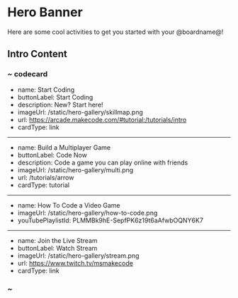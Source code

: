 # Hero Banner

Here are some cool activities to get you started with your @boardname@!

## Intro Content

### ~ codecard
* name: Start Coding
* buttonLabel: Start Coding
* description: New? Start here!
* imageUrl: /static/hero-gallery/skillmap.png
* url: https://arcade.makecode.com/#tutorial:/tutorials/intro
* cardType: link
---
* name: Build a Multiplayer Game
* buttonLabel: Code Now
* description: Code a game you can play online with friends
* imageUrl: /static/hero-gallery/multi.png
* url: /tutorials/arrow
* cardType: tutorial
---
* name: How To Code a Video Game
* imageUrl: /static/hero-gallery/how-to-code.png
* youTubePlaylistId: PLMMBk9hE-SepfPK6z19t6aAfwbOQNY6K7
---
* name: Join the Live Stream
* buttonLabel: Watch Stream
* imageUrl: /static/hero-gallery/stream.png
* url: https://www.twitch.tv/msmakecode
* cardType: link

### ~
